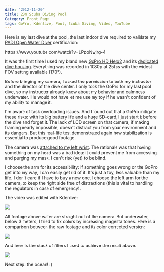 ```yaml
---
date: "2012-11-20"
title: 20m Scuba Diving Pool
Category: Front Page
tags: GoPro, Kdenlive, Pool, Scuba Diving, Video, YouTube
---
```


Here is my last dive at the pool, the last indoor dive required to validate my
[PADI Open Water Diver](https://amzn.com/B003JX0AUK/?tag=kevideld-20)
certification:

https://www.youtube.com/watch?v=LPpoNwjrg-4

It was the first time I used my brand new
[GoPro HD Hero2](https://amzn.com/B005WY3TI4/?tag=kevideld-20) and its
[dedicated dive housing](https://amzn.com/B0090A5P0Q/?tag=kevideld-20).
Everything was recorded in 1080p at 25fps with the widest FOV setting
available (170°).

Before bringing my camera, I asked the permission to both my instructor and the
director of the dive center. I only took the GoPro for my last pool dive, so my
instructor already knew about my behavior and calmness underwater. He would not
have let me use my toy if he wasn't confident of my ability to manage it.

I'm aware of task overloading issues. And I found out that a GoPro mitigate
these risks: with its big battery life and a huge SD-card, I just start it
before the dive and forget it. The lack of LCD screen on that camera, if making
framing nearly impossible, doesn't distract you from your environment and its
dangers. But this real-life test demonstrated again how stabilization is
essential to produce good footage.

The camera was
[attached to my left wrist](https://amzn.com/B0047I1S02/?tag=kevideld-20). The
rationale was that having something on my head was a bad idea: it could prevent
me from accessing and purging my mask. I can't risk (yet) to be blind.

I choose the arm for its accessibility: if something goes wrong or the GoPro
get into my way, I can easily get rid of it. It's just a toy, less valuable than
my life. I don't care if I have to buy a new one. I choose the left arm for the
camera, to keep the right side free of distractions (this is vital to handling
the regulators in case of emergency).

The video was edited with Kdenlive:

![](/uploads/2012/kdenlive.jpg)

All footage above water are straight out of the camera. But underwater, below 3
meters, I tried to fix colors by increasing magenta tones. Here is a comparison
between the raw footage and its color corrected version:

![](/uploads/2012/underwater-color-correction-before-after.jpg)

And here is the stack of filters I used to achieve the result above.

![](/uploads/2012/underwater-color-correction-filters.jpg)

Next step: the ocean! :)
